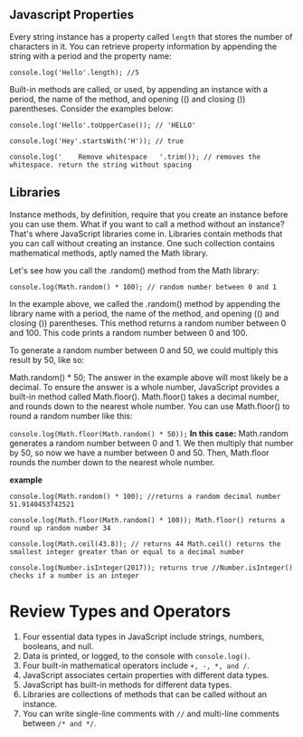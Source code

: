 ## Javascript Properties

Every string instance has a property called `length` that stores the number of characters in it. You can retrieve property information by appending the string with a period and the property name:

`console.log('Hello'.length); //5`

Built-in methods are called, or used, by appending an instance with a period, the name of the method, and opening (() and closing ()) parentheses. Consider the examples below:

`console.log('Hello'.toUpperCase()); // 'HELLO'`

`console.log('Hey'.startsWith('H')); // true`

`console.log('    Remove whitespace   '.trim()); // removes the whitespace. return the string without spacing`


## Libraries

Instance methods, by definition, require that you create an instance before you can use them. What if you want to call a method without an instance? That's where JavaScript libraries come in. Libraries contain methods that you can call without creating an instance. One such collection contains mathematical methods, aptly named the Math library.

Let's see how you call the .random() method from the Math library:

`console.log(Math.random() * 100); // random number between 0 and 1`

In the example above, we called the .random() method by appending the library name with a period, the name of the method, and opening (() and closing ()) parentheses. This method returns a random number between 0 and 100. This code prints a random number between 0 and 100.

To generate a random number between 0 and 50, we could multiply this result by 50, like so:

Math.random() * 50;
The answer in the example above will most likely be a decimal. To ensure the answer is a whole number, JavaScript provides a built-in method called Math.floor(). Math.floor() takes a decimal number, and rounds down to the nearest whole number. You can use Math.floor() to round a random number like this:

`console.log(Math.floor(Math.random() * 50));`
**In this case:** Math.random generates a random number between 0 and 1. We then multiply that number by 50, so now we have a number between 0 and 50. Then, Math.floor rounds the number down to the nearest whole number.

**example**

`console.log(Math.random() * 100); //returns a random decimal number 51.9140453742521` 

`console.log(Math.floor(Math.random() * 100)); Math.floor() returns a round up random number 34`

`console.log(Math.ceil(43.8)); // returns 44 Math.ceil() returns the smallest integer greater than or equal to a decimal number `

`console.log(Number.isInteger(2017)); returns true //Number.isInteger() checks if a number is an integer`

# Review Types and Operators

1. Four essential data types in JavaScript include strings, numbers, booleans, and null.
2. Data is printed, or logged, to the console with `console.log()`.
3. Four built-in mathematical operators include `+, -, *, and /`.
4. JavaScript associates certain properties with different data types.
5. JavaScript has built-in methods for different data types.
6. Libraries are collections of methods that can be called without an instance.
7. You can write single-line comments with `//` and multi-line comments between `/* and */`.

